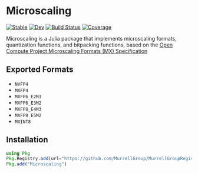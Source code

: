 # Microscaling

[![Stable](https://img.shields.io/badge/docs-stable-blue.svg)](https://MurrellGroup.github.io/Microscaling.jl/stable/)
[![Dev](https://img.shields.io/badge/docs-dev-blue.svg)](https://MurrellGroup.github.io/Microscaling.jl/dev/)
[![Build Status](https://github.com/MurrellGroup/Microscaling.jl/actions/workflows/CI.yml/badge.svg?branch=main)](https://github.com/MurrellGroup/Microscaling.jl/actions/workflows/CI.yml?query=branch%3Amain)
[![Coverage](https://codecov.io/gh/MurrellGroup/Microscaling.jl/branch/main/graph/badge.svg)](https://codecov.io/gh/MurrellGroup/Microscaling.jl)

Microscaling is a Julia package that implements microscaling formats, quantization functions, and bitpacking functions,
based on the [Open Compute Project Microscaling Formats (MX) Specification](https://www.opencompute.org/documents/ocp-microscaling-formats-mx-v1-0-spec-final-pdf)

## Exported Formats

- `NVFP4`
- `MXFP4`
- `MXFP6_E2M3`
- `MXFP6_E3M2`
- `MXFP8_E4M3`
- `MXFP8_E5M2`
- `MXINT8`

## Installation

```julia
using Pkg
Pkg.Registry.add(url="https://github.com/MurrellGroup/MurrellGroupRegistry")
Pkg.add("Microscaling")
```
